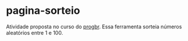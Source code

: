 # pagina-sorteio
 Atividade proposta no curso do [progbr](https://programadorbr.com/). Essa ferramenta sorteia números aleatórios entre 1 e 100.
